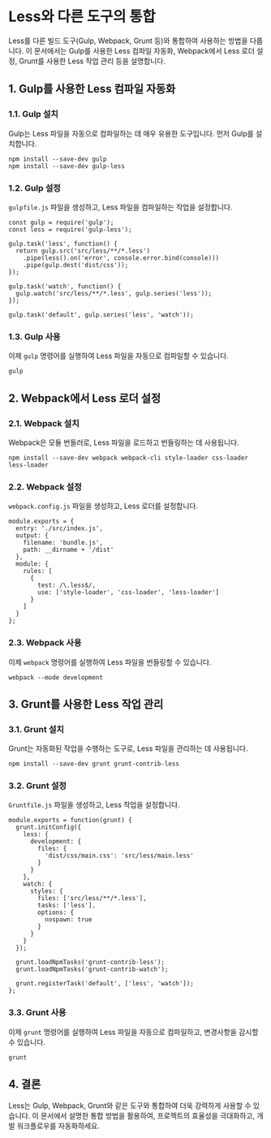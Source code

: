 # Less와 다른 도구의 통합

Less를 다른 빌드 도구(Gulp, Webpack, Grunt 등)와 통합하여 사용하는 방법을 다룹니다. 이 문서에서는 Gulp를 사용한 Less 컴파일 자동화, Webpack에서 Less 로더 설정, Grunt를 사용한 Less 작업 관리 등을 설명합니다.

## 1. Gulp를 사용한 Less 컴파일 자동화

### 1.1. Gulp 설치
Gulp는 Less 파일을 자동으로 컴파일하는 데 매우 유용한 도구입니다. 먼저 Gulp를 설치합니다.

```
npm install --save-dev gulp
npm install --save-dev gulp-less
```

### 1.2. Gulp 설정
`gulpfile.js` 파일을 생성하고, Less 파일을 컴파일하는 작업을 설정합니다.

```
const gulp = require('gulp');
const less = require('gulp-less');

gulp.task('less', function() {
  return gulp.src('src/less/**/*.less')
    .pipe(less().on('error', console.error.bind(console)))
    .pipe(gulp.dest('dist/css'));
});

gulp.task('watch', function() {
  gulp.watch('src/less/**/*.less', gulp.series('less'));
});

gulp.task('default', gulp.series('less', 'watch'));
```

### 1.3. Gulp 사용
이제 `gulp` 명령어를 실행하여 Less 파일을 자동으로 컴파일할 수 있습니다.

```
gulp
```

## 2. Webpack에서 Less 로더 설정

### 2.1. Webpack 설치
Webpack은 모듈 번들러로, Less 파일을 로드하고 번들링하는 데 사용됩니다.

```
npm install --save-dev webpack webpack-cli style-loader css-loader less-loader
```

### 2.2. Webpack 설정
`webpack.config.js` 파일을 생성하고, Less 로더를 설정합니다.

```
module.exports = {
  entry: './src/index.js',
  output: {
    filename: 'bundle.js',
    path: __dirname + '/dist'
  },
  module: {
    rules: [
      {
        test: /\.less$/,
        use: ['style-loader', 'css-loader', 'less-loader']
      }
    ]
  }
};
```

### 2.3. Webpack 사용
이제 `webpack` 명령어를 실행하여 Less 파일을 번들링할 수 있습니다.

```
webpack --mode development
```

## 3. Grunt를 사용한 Less 작업 관리

### 3.1. Grunt 설치
Grunt는 자동화된 작업을 수행하는 도구로, Less 파일을 관리하는 데 사용됩니다.

```
npm install --save-dev grunt grunt-contrib-less
```

### 3.2. Grunt 설정
`Gruntfile.js` 파일을 생성하고, Less 작업을 설정합니다.

```
module.exports = function(grunt) {
  grunt.initConfig({
    less: {
      development: {
        files: {
          'dist/css/main.css': 'src/less/main.less'
        }
      }
    },
    watch: {
      styles: {
        files: ['src/less/**/*.less'],
        tasks: ['less'],
        options: {
          nospawn: true
        }
      }
    }
  });

  grunt.loadNpmTasks('grunt-contrib-less');
  grunt.loadNpmTasks('grunt-contrib-watch');

  grunt.registerTask('default', ['less', 'watch']);
};
```

### 3.3. Grunt 사용
이제 `grunt` 명령어를 실행하여 Less 파일을 자동으로 컴파일하고, 변경사항을 감시할 수 있습니다.

```
grunt
```

## 4. 결론

Less는 Gulp, Webpack, Grunt와 같은 도구와 통합하여 더욱 강력하게 사용할 수 있습니다. 이 문서에서 설명한 통합 방법을 활용하여, 프로젝트의 효율성을 극대화하고, 개발 워크플로우를 자동화하세요.
